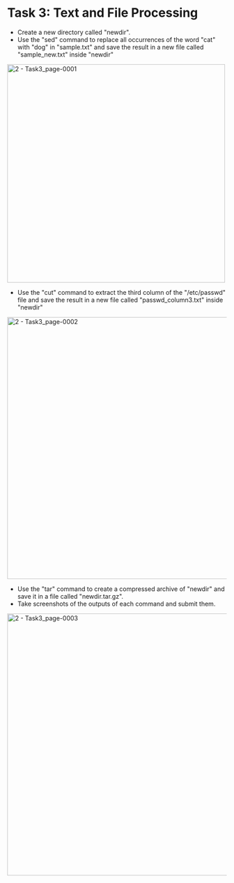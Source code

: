 # Task 3: Text and File Processing

- Create a new directory called "newdir".
- Use the "sed" command to replace all occurrences of the word "cat" with "dog" in 
"sample.txt" and save the result in a new file called "sample_new.txt" inside "newdir"
<img width="500" alt="2 - Task3_page-0001" src="https://github.com/naveenedoth/MindEmpowered-Linux/assets/94816256/8d6210fd-589f-4a0f-a193-ee5c51d89c4b">

- Use the "cut" command to extract the third column of the "/etc/passwd" file and save 
the result in a new file called "passwd_column3.txt" inside "newdir"
<img width="600" alt="2 - Task3_page-0002" src="https://github.com/naveenedoth/MindEmpowered-Linux/assets/94816256/087d6e10-e0db-467b-bd1c-6b333fd85b5c">

- Use the "tar" command to create a compressed archive of "newdir" and save it in a file 
called "newdir.tar.gz".
- Take screenshots of the outputs of each command and submit them.
<img width="600" alt="2 - Task3_page-0003" src="https://github.com/naveenedoth/MindEmpowered-Linux/assets/94816256/2b4e3425-293e-4bfa-b60e-8d4850795cf6">
